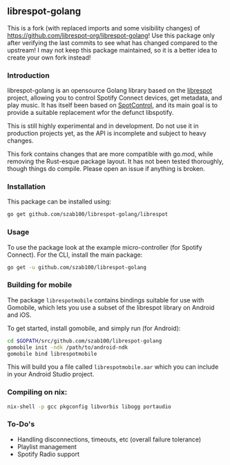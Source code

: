 ## librespot-golang

This is a fork (with replaced imports and some visibility changes) of https://github.com/librespot-org/librespot-golang!
Use this package only after verifying the last commits to see what has changed compared to the upstream! I may not keep this package maintained, so it is a better idea to create your own fork instead!

### Introduction

librespot-golang is an opensource Golang library based on the [librespot](https://github.com/plietar/librespot) project, allowing you to control Spotify Connect devices, get metadata, and play music. It has itself been based on [SpotControl](https://github.com/badfortrains/spotcontrol), and its main goal is to provide a suitable replacement wfor the defunct libspotify.

This is still highly experimental and in development. Do not use it in production projects yet, as the API is incomplete and subject to heavy changes.

This fork contains changes that are more compatible with go.mod, while removing the Rust-esque package layout. It has not been tested thoroughly, though things do compile. Please open an issue if anything is broken.

### Installation

This package can be installed using:

```sh
go get github.com/szab100/librespot-golang/librespot
```

### Usage

To use the package look at the example micro-controller (for Spotify Connect). For the CLI, install the main package:

```sh
go get -u github.com/szab100/librespot-golang
```

### Building for mobile

The package `librespotmobile` contains bindings suitable for use with Gomobile, which lets you use a subset of the librespot library on Android and iOS.

To get started, install gomobile, and simply run (for Android):

```sh
cd $GOPATH/src/github.com/szab100/librespot-golang
gomobile init -ndk /path/to/android-ndk
gomobile bind librespotmobile
```

This will build you a file called `librespotmobile.aar` which you can include in your Android Studio project.

### Compiling on nix:

```sh
nix-shell -p gcc pkgconfig libvorbis libogg portaudio
```

### To-Do's

- Handling disconnections, timeouts, etc (overall failure tolerance)
- Playlist management
- Spotify Radio support
